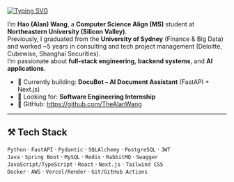 [![Typing SVG](https://readme-typing-svg.herokuapp.com?font=Fira+Code&pause=1000&color=1FB9F7&width=435&lines=Welcome+to+my+GitHub+%F0%9F%91%8B)](https://git.io/typing-svg)

I’m **Hao (Alan) Wang**, a **Computer Science Align (MS)** student at **Northeastern University (Silicon Valley)**.  
Previously, I graduated from the **University of Sydney** (Finance & Big Data) and worked ~5 years in consulting and tech project management (Deloitte, Cubewise, Shanghai Securities).  
I’m passionate about **full-stack engineering**, **backend systems**, and **AI applications**.

- 🚀 Currently building: **DocuBot – AI Document Assistant** (FastAPI + Next.js)
- 🎯 Looking for: **Software Engineering Internship**
- 💼 GitHub: https://github.com/TheAlanWang

---

## ⚒️ Tech Stack

`Python` · `FastAPI` · `Pydantic` · `SQLAlchemy` · `PostgreSQL` · `JWT`  
`Java` · `Spring Boot` · `MySQL` · `Redis` · `RabbitMQ` · `Swagger`  
`JavaScript/TypeScript` · `React` · `Next.js` · `Tailwind CSS`  
`Docker` · `AWS` · `Vercel/Render` · `Git/GitHub Actions`
